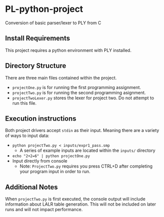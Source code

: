 # PL-python-project
Conversion of basic parser/lexer to PLY from C
## Install Requirements
This project requires a python environment with PLY installed.

## Directory Structure
There are three main files contained within the project. 
* `projectOne.py` is for running the first programming assignment.
* `projectTwo.py` is for running the second programming asignment.
* `projectTwoLexer.py` stores the lexer for project two. Do not attempt to run this file.

## Execution instructions
Both project drivers accept `stdin` as their input. Meaning there are a variety of ways to input data:

* `python projectTwo.py < inputs/expr1_pass.smp`
  + A series of example inputs are located within the `inputs/` directory
* `echo "2+2=6" | python projectOne.py`
* Input directly from console
  + Note: `ProjectTwo.py` requires you press CTRL+D after completing your program input in order to run.

## Additional Notes
When `projectTwo.py` is first executed, the console output will include information about LALR table generation. This will not be included on later runs and will not impact performance.
